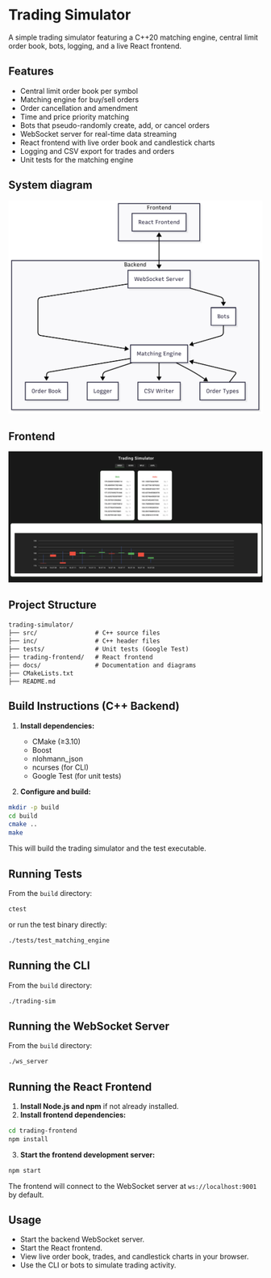 # Trading Simulator

A simple trading simulator featuring a C++20 matching engine, central limit order book, bots, logging, and a live React frontend.

## Features

- Central limit order book per symbol
- Matching engine for buy/sell orders
- Order cancellation and amendment
- Time and price priority matching
- Bots that pseudo-randomly create, add, or cancel orders
- WebSocket server for real-time data streaming
- React frontend with live order book and candlestick charts
- Logging and CSV export for trades and orders
- Unit tests for the matching engine

## System diagram

![System Diagram](https://github.com/hmasini/trading-simulator/blob/main/docs/system-diagram.png)

## Frontend

![Front end](https://github.com/hmasini/trading-simulator/blob/main/docs/simulator.png)

## Project Structure

```
trading-simulator/
├── src/                # C++ source files
├── inc/                # C++ header files
├── tests/              # Unit tests (Google Test)
├── trading-frontend/   # React frontend
├── docs/               # Documentation and diagrams
├── CMakeLists.txt
├── README.md
```

## Build Instructions (C++ Backend)

1. **Install dependencies:**
   - CMake (≥3.10)
   - Boost
   - nlohmann_json
   - ncurses (for CLI)
   - Google Test (for unit tests)

2. **Configure and build:**

```sh
mkdir -p build
cd build
cmake ..
make
```

This will build the trading simulator and the test executable.

## Running Tests

From the `build` directory:

```sh
ctest
```
or run the test binary directly:

```sh
./tests/test_matching_engine
```

## Running the CLI

From the `build` directory:

```sh
./trading-sim
```

## Running the WebSocket Server

From the `build` directory:

```sh
./ws_server
```

## Running the React Frontend

1. **Install Node.js and npm** if not already installed.
2. **Install frontend dependencies:**

```sh
cd trading-frontend
npm install
```

3. **Start the frontend development server:**

```sh
npm start
```

The frontend will connect to the WebSocket server at `ws://localhost:9001` by default.

## Usage

- Start the backend WebSocket server.
- Start the React frontend.
- View live order book, trades, and candlestick charts in your browser.
- Use the CLI or bots to simulate trading activity.

